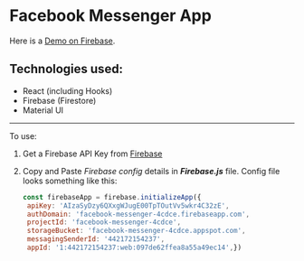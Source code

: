 # Facebook Messenger App

Here is a [Demo on Firebase](https://facebook-messenger-4cdce.web.app/).

## Technologies used:

- React (including Hooks)
- Firebase (Firestore)
- Material UI
_____________________________________________________

To use:

1. Get a Firebase API Key from [Firebase](https://firebase.google.com/)
2. Copy and Paste *Firebase config* details in ***Firebase.js*** file. Config file looks something like this:
   
   ```js
   const firebaseApp = firebase.initializeApp({
	apiKey: 'AIzaSyDzy6QXxgWJugE00TpTOutVv5wkr4C32zE',
	authDomain: 'facebook-messenger-4cdce.firebaseapp.com',
	projectId: 'facebook-messenger-4cdce',
	storageBucket: 'facebook-messenger-4cdce.appspot.com',
	messagingSenderId: '442172154237',
	appId: '1:442172154237:web:097de62ffea8a55a49ec14',})
   ```
